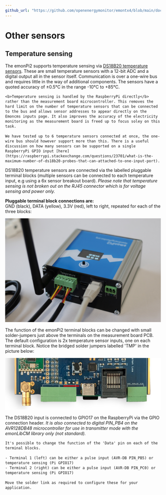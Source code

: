 ```yaml
---
github_url: "https://github.com/openenergymonitor/emontx4/blob/main/docs/other_sensors.md"
---
```


# Other sensors

## Temperature sensing

The emonPi2 supports temperature sensing via [DS18B20 temperature sensors](../electricity-monitoring/temperature/DS18B20-temperature-sensing.md). These are small temperature sensors with a 12-bit ADC and a digital output all in the sensor itself. Communication is over a one-wire bus and requires little in the way of additional components. The sensors have a quoted accuracy of ±0.5°C in the range -10°C to +85°C.

```{tip}
<b>Temperature sensing is handled by the RaspberryPi directly</b> rather than the measurement board microcontroller. This removes the hard limit on the number of temperature sensors that can be connected to the bus and allows sensor addresses to appear directly on the Emoncms inputs page. It also improves the accuracy of the electricity monitoring as the measurement board is freed up to focus soley on this task.

We have tested up to 6 temperature sensors connected at once, the one-wire bus should however support more than this. There is a useful discussion on how many sensors can be supported on a single RaspberryPi GPIO input [here](https://raspberrypi.stackexchange.com/questions/23701/what-is-the-maximum-number-of-ds18b20-probes-that-can-attached-to-one-input-port).
```

DS18B20 temperature sensors are connected via the labelled pluggable terminal blocks (multiple sensors can be connected to each temperature input, e.g using a 6x sensor breakout board). *Please note that temperature sensing is not broken out on the RJ45 connector which is for voltage sensing and power only.* 

**Pluggable terminal block connections are:**<br>
GND (black), DATA (yellow), 3.3V (red), left to right, repeated for each of the three blocks:

![emonpi2_temperature_sensing.JPG](img/emonpi2_temperature_sensing.JPG)

The function of the emonPi2 terminal blocks can be changed with small solder-jumpers just above the terminals on the measurement board PCB. The default configuration is 2x temperature sensor inputs, one on each terminal block. Notice the bridged solder jumpers labelled 'TMP' in the picture below: 

![terminal_block_solderpads.png](img/terminal_block_solderpads.png)

The DS18B20 input is connected to GPIO17 on the RaspberryPi via the GPIO connection header. *It is also connected to digital PIN_PB4 on the AVR128DB48 microcontroller for use in transmitter mode with the emonLibCM library only (not standard).*

```{tip}
It's possible to change the function of the 'Data' pin on each of the terminal blocks. 

- Terminal 1 (left) can be either a pulse input (AVR-DB PIN_PB5) or temperature sensing (Pi GPIO17)
- Terminal 2 (right) can be either a pulse input (AVR-DB PIN_PC0) or temperature sensing (Pi GPIO17)

Move the solder link as required to configure these for your application.
```

